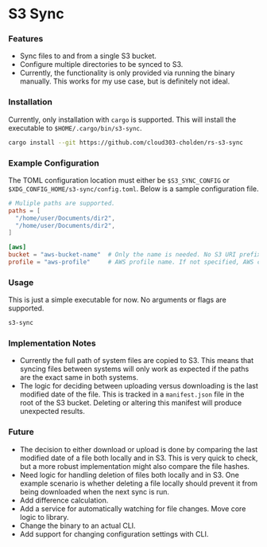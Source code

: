 # S3 Sync

### Features
- Sync files to and from a single S3 bucket.
- Configure multiple directories to be synced to S3.
- Currently, the functionality is only provided via running the binary manually. This works for my use case, but is definitely not ideal.
### Installation
Currently, only installation with `cargo` is supported. This will install the executable to `$HOME/.cargo/bin/s3-sync`.
```sh
cargo install --git https://github.com/cloud303-cholden/rs-s3-sync
```
### Example Configuration
The TOML configuration location must either be `$S3_SYNC_CONFIG` or `$XDG_CONFIG_HOME/s3-sync/config.toml`. Below is a sample configuration file.
```toml
# Muliple paths are supported.
paths = [
  "/home/user/Documents/dir2",
  "/home/user/Documents/dir2",
]

[aws]
bucket = "aws-bucket-name"  # Only the name is needed. No S3 URI prefix required.
profile = "aws-profile"     # AWS profile name. If not specified, AWS credentials will be retrieved from the environment.
```
### Usage
This is just a simple executable for now. No arguments or flags are supported.
```sh
s3-sync
```
### Implementation Notes
- Currently the full path of system files are copied to S3. This means that syncing files between systems will only work as expected if the paths are the exact same in both systems.
- The logic for deciding between uploading versus downloading is the last modified date of the file. This is tracked in a `manifest.json` file in the root of the S3 bucket. Deleting or altering this manifest will produce unexpected results.

### Future
- The decision to either download or upload is done by comparing the last modified date of a file both locally and in S3. This is very quick to check, but a more robust implementation might also compare the file hashes.
- Need logic for handling deletion of files both locally and in S3. One example scenario is whether deleting a file locally should prevent it from being downloaded when the next sync is run.
- Add difference calculation.
- Add a service for automatically watching for file changes. Move core logic to library.
- Change the binary to an actual CLI.
- Add support for changing configuration settings with CLI.

